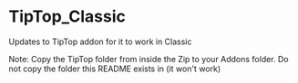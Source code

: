 # TipTop_Classic
Updates to TipTop addon for it to work in Classic

Note: Copy the TipTop folder from inside the Zip to your Addons folder. Do not copy the folder this README exists in (it won't work)